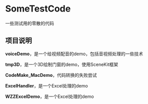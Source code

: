 # SomeTestCode
一些测试用的零散的代码

## 项目说明

**voiceDemo**，是一个给视频配音的demo，包括音视频处理的一些技术

**tmp3D**，是一个3D绘制门窗的demo，使用SceneKit框架

**CodeMake_MacDemo**，代码转换的失败尝试

**ExcelHandler**，是一个Excel处理的demo

**WZZExcelDemo**，是一个Excel处理的demo
